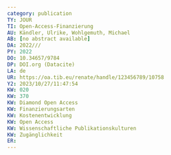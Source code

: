 ```yaml
---
category: publication
TY: JOUR
TI: Open-Access-Finanzierung
AU: Kändler, Ulrike, Wohlgemuth, Michael
AB: [no abstract available]
DA: 2022///
PY: 2022
DO: 10.34657/9784
DP: DOI.org (Datacite)
LA: de
UR: https://oa.tib.eu/renate/handle/123456789/10758
Y2: 2023/10/27/11:47:54
KW: 020
KW: 370
KW: Diamond Open Access
KW: Finanzierungsarten
KW: Kostenentwicklung
KW: Open Access
KW: Wissenschaftliche Publikationskulturen
KW: Zugänglichkeit
ER: 
---
```


